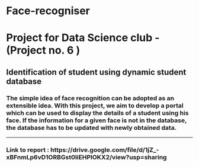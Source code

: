 # Face-recogniser
<h1> Project for Data Science club - (Project no. 6 ) </h1>                                                                <h2> Identification of student using dynamic student database </h2> 
<h3> The simple idea of face recognition can be adopted as an extensible idea. With this project, we aim to develop a portal which can be used to display the details of a student using his face. If the information for a given face is not in the database, the database has to be updated with newly obtained data. </h3>

<hr>
<h3> Link to report : https://drive.google.com/file/d/1jZ_-xBFnmLp6vD1ORBGst0IiEHPlOKX2/view?usp=sharing </h3>